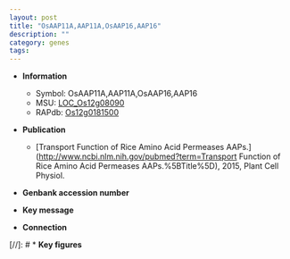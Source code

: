 ```yaml
---
layout: post
title: "OsAAP11A,AAP11A,OsAAP16,AAP16"
description: ""
category: genes
tags: 
---
```


* **Information**  
    + Symbol: OsAAP11A,AAP11A,OsAAP16,AAP16  
    + MSU: [LOC_Os12g08090](http://rice.uga.edu/cgi-bin/ORF_infopage.cgi?orf=LOC_Os12g08090)  
    + RAPdb: [Os12g0181500](http://rapdb.dna.affrc.go.jp/viewer/gbrowse_details/irgsp1?name=Os12g0181500)  

* **Publication**  
    + [Transport Function of Rice Amino Acid Permeases AAPs.](http://www.ncbi.nlm.nih.gov/pubmed?term=Transport Function of Rice Amino Acid Permeases AAPs.%5BTitle%5D), 2015, Plant Cell Physiol.

* **Genbank accession number**  

* **Key message**  

* **Connection**  

[//]: # * **Key figures**  


